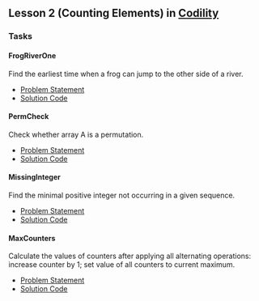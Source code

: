 ## Lesson 2 (Counting Elements) in [Codility](https://codility.com/programmers/lessons/2)

### Tasks

#### FrogRiverOne
Find the earliest time when a frog can jump to the other side of a river.
* [Problem Statement](https://github.com/samiulhoque/codility-lessons/blob/master/src/Lesson02/FrogRiverOne.md)
* [Solution Code](https://github.com/samiulhoque/codility-lessons/blob/master/src/Lesson02/FrogRiverOne.php)

#### PermCheck
Check whether array A is a permutation.
* [Problem Statement](https://github.com/samiulhoque/codility-lessons/blob/master/src/Lesson02/PermCheck.md)
* [Solution Code](https://github.com/samiulhoque/codility-lessons/blob/master/src/Lesson02/PermCheck.php)

#### MissingInteger
Find the minimal positive integer not occurring in a given sequence.
* [Problem Statement](https://github.com/samiulhoque/codility-lessons/blob/master/src/Lesson02/MissingInteger.md)
* [Solution Code](https://github.com/samiulhoque/codility-lessons/blob/master/src/Lesson02/MissingInteger.php)

#### MaxCounters
Calculate the values of counters after applying all alternating operations: increase counter by 1; set value of all counters to current maximum.
* [Problem Statement](https://github.com/samiulhoque/codility-lessons/blob/master/src/Lesson02/MaxCounters.md)
* [Solution Code](https://github.com/samiulhoque/codility-lessons/blob/master/src/Lesson02/MaxCounters.php)
